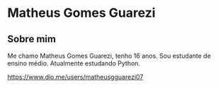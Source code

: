 # Matheus Gomes Guarezi

## Sobre mim
Me chamo Matheus Gomes Guarezi, tenho 16 anos. Sou estudante de ensino médio. Atualmente estudando Python.

https://www.dio.me/users/matheusgguarezi07
